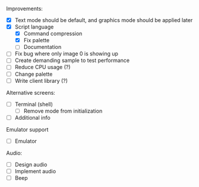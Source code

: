 Improvements:
- [x] Text mode should be default, and graphics mode should be applied later
- [x] Script language
    - [x] Command compression
    - [x] Fix palette
    - [ ] Documentation
- [ ] Fix bug where only image 0 is showing up
- [ ] Create demanding sample to test performance
- [ ] Reduce CPU usage (?)
- [ ] Change palette
- [ ] Write client library (?)

Alternative screens:
  - [ ] Terminal (shell)
    - [ ] Remove mode from initialization
  - [ ] Additional info

Emulator support
  - [ ] Emulator

Audio:
  - [ ] Design audio
  - [ ] Implement audio
  - [ ] Beep